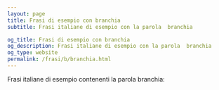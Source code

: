 ```yaml
---
layout: page
title: Frasi di esempio con branchia 
subtitle: Frasi italiane di esempio con la parola  branchia

og_title: Frasi di esempio con branchia 
og_description: Frasi italiane di esempio con la parola  branchia
og_type: website
permalink: /frasi/b/branchia.html
---
```


Frasi italiane di esempio contenenti la parola branchia:


